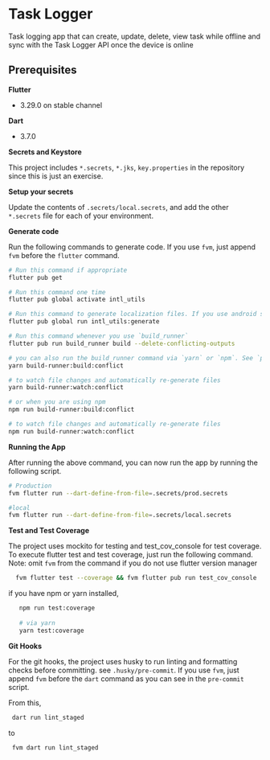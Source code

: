 # Task Logger

Task logging app that can create, update, delete, view task while offline and sync with the Task Logger API once the device is online

## Prerequisites

**Flutter**
- 3.29.0 on stable channel

**Dart**
- 3.7.0

**Secrets and Keystore**

This project includes `*.secrets`, `*.jks`, `key.properties` in the repository since this is just an exercise.

**Setup your secrets**

Update the contents of `.secrets/local.secrets`, and add the other `*.secrets` file for each of your environment.

**Generate code**

Run the following commands to generate code. If you use `fvm`, just append `fvm` before the `flutter` command.

```sh
# Run this command if appropriate
flutter pub get

# Run this command one time
flutter pub global activate intl_utils

# Run this command to generate localization files. If you use android studio `Flutter Intl` plugin, you can skip this step.
flutter pub global run intl_utils:generate

# Run this command whenever you use `build_runner`
flutter pub run build_runner build --delete-conflicting-outputs

# you can also run the build_runner command via `yarn` or `npm`. See `package.json` 
yarn build-runner:build:conflict

# to watch file changes and automatically re-generate files
yarn build-runner:watch:conflict

# or when you are using npm
npm run build-runner:build:conflict

# to watch file changes and automatically re-generate files
npm run build-runner:watch:conflict
```

**Running the App**

After running the above command, you can now run the app by running the following script.

```sh
# Production
fvm flutter run --dart-define-from-file=.secrets/prod.secrets

#local
fvm flutter run --dart-define-from-file=.secrets/local.secrets
```


**Test and Test Coverage**

The project uses mockito for testing and test_cov_console for test coverage.
To execute flutter test and test coverage, just run the following command.
Note: omit `fvm` from the command if you do not use flutter version manager

```sh
  fvm flutter test --coverage && fvm flutter pub run test_cov_console
```

if you have npm or yarn installed,

```sh
   npm run test:coverage
   
   # via yarn
   yarn test:coverage
```

**Git Hooks**

For the git hooks, the project uses husky to run linting and formatting checks before committing. see `.husky/pre-commit`.
If you use `fvm`, just append `fvm` before the `dart` command as you can see in the `pre-commit` script.

From this,
```sh
 dart run lint_staged
```

to

```sh
 fvm dart run lint_staged
```